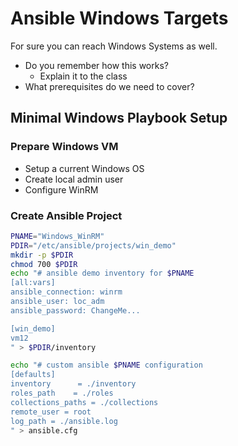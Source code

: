# Ansible Windows Targets
For sure you can reach Windows Systems as well.
* Do you remember how this works?
	* Explain it to the class
* What prerequisites do we need to cover?

## Minimal Windows Playbook Setup
### Prepare Windows VM
* Setup a current Windows OS
* Create local admin user
* Configure WinRM

### Create Ansible Project 
```bash
PNAME="Windows_WinRM"
PDIR="/etc/ansible/projects/win_demo"
mkdir -p $PDIR
chmod 700 $PDIR
echo "# ansible demo inventory for $PNAME
[all:vars]
ansible_connection: winrm
ansible_user: loc_adm
ansible_password: ChangeMe...

[win_demo]
vm12
" > $PDIR/inventory
```

```bash
echo "# custom ansible $PNAME configuration
[defaults]
inventory      = ./inventory
roles_path    = ./roles
collections_paths = ./collections
remote_user = root
log_path = ./ansible.log
" > ansible.cfg
```


<!--stackedit_data:
eyJoaXN0b3J5IjpbLTIzOTcwMzQyMiwtMTk4MDU5NDgwOF19
-->